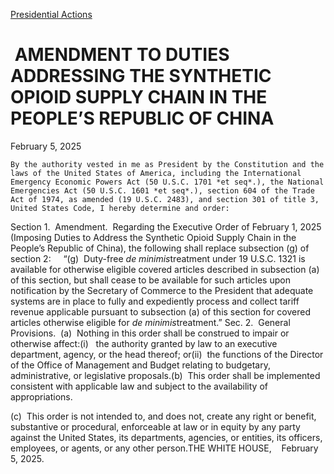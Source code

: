 [Presidential Actions](https://www.whitehouse.gov/presidential-actions/)

# 					 AMENDMENT TO DUTIES ADDRESSING THE SYNTHETIC OPIOID SUPPLY CHAIN IN THE PEOPLE’S REPUBLIC OF CHINA				

February 5, 2025

    By the authority vested in me as President by the Constitution and the laws of the United States of America, including the International Emergency Economic Powers Act (50 U.S.C. 1701 *et seq*.), the National Emergencies Act (50 U.S.C. 1601 *et seq*.), section 604 of the Trade Act of 1974, as amended (19 U.S.C. 2483), and section 301 of title 3, United States Code, I hereby determine and order:

Section 1.  Amendment.  Regarding the Executive Order of February 1, 2025 (Imposing Duties to Address the Synthetic Opioid Supply Chain in the People’s Republic of China), the following shall replace subsection (g) of section 2:     “(g)  Duty-free *de minimis*treatment under 19 U.S.C. 1321 is available for otherwise eligible covered articles described in subsection (a) of this section, but shall cease to be available for such articles upon notification by the Secretary of Commerce to the President that adequate systems are in place to fully and expediently process and collect tariff revenue applicable pursuant to subsection (a) of this section for covered articles otherwise eligible for *de minimis*treatment.” Sec. 2.  General Provisions.  (a)  Nothing in this order shall be construed to impair or otherwise affect:(i)   the authority granted by law to an executive department, agency, or the head thereof; or(ii)  the functions of the Director of the Office of Management and Budget relating to budgetary, administrative, or legislative proposals.(b)  This order shall be implemented consistent with applicable law and subject to the availability of appropriations.

(c)  This order is not intended to, and does not, create any right or benefit, substantive or procedural, enforceable at law or in equity by any party against the United States, its departments, agencies, or entities, its officers, employees, or agents, or any other person.THE WHITE HOUSE,    February 5, 2025.
